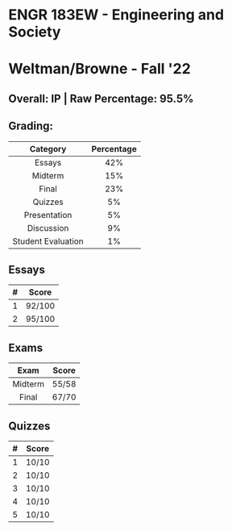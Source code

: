 # ENGR 183EW - Engineering and Society

# Weltman/Browne - Fall '22

## Overall: IP | Raw Percentage: 95.5%

## Grading:

|      Category      | Percentage |
| :----------------: | :--------: |
|       Essays       |    42%     |
|      Midterm       |    15%     |
|       Final        |    23%     |
|      Quizzes       |     5%     |
|    Presentation    |     5%     |
|     Discussion     |     9%     |
| Student Evaluation |     1%     |

## Essays

|  #   | Score  |
| :--: | :----: |
|  1   | 92/100 |
|  2   | 95/100 |

## Exams

|  Exam   | Score |
| :-----: | :---: |
| Midterm | 55/58 |
|  Final  | 67/70 |

## Quizzes

|  #   | Score |
| :--: | :---: |
|  1   | 10/10 |
|  2   | 10/10 |
|  3   | 10/10 |
|  4   | 10/10 |
|  5   | 10/10 |
